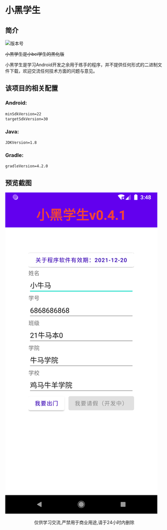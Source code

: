 # 小黑学生

## 简介

![版本号](https://img.shields.io/badge/%E7%89%88%E6%9C%AC-0.5-brightgreen)

~~小黑学生是小bei学生的黑化版~~

小黑学生是学习Android开发之余用于练手的程序，并不提供任何形式的二进制文件下载，欢迎交流任何技术方面的问题与意见。

## 该项目的相关配置

### Android:

```
minSdkVersion=22
targetSdkVersion=30
```

### Java:

```
JDKVersion=1.8
```

### Gradle:

```
gradleVersion=4.2.0
```

## 预览截图

![截图](https://github.com/WangHan2014/XiaoHeiStudent/blob/main/screeshots/MainActivity.png)

<center>仅供学习交流,严禁用于商业用途,请于24小时内删除 </center>
